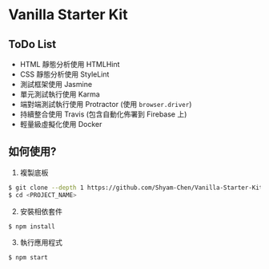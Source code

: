# Vanilla Starter Kit

## ToDo List
* HTML 靜態分析使用 HTMLHint
* CSS 靜態分析使用 StyleLint
* 測試框架使用 Jasmine
* 單元測試執行使用 Karma
* 端對端測試執行使用 Protractor (使用 `browser.driver`)
* 持續整合使用 Travis (包含自動化佈署到 Firebase 上)
* 輕量級虛擬化使用 Docker

## 如何使用?

1) 複製底板
```bash
$ git clone --depth 1 https://github.com/Shyam-Chen/Vanilla-Starter-Kit.git <PROJECT_NAME>
$ cd <PROJECT_NAME>
```

2) 安裝相依套件
```bash
$ npm install
```

3) 執行應用程式
```bash
$ npm start
```
